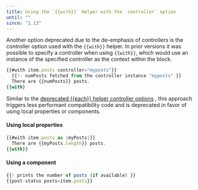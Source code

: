 ```yaml
---
title: Using the `{{with}}` Helper with the `controller` option
until: ""
since: "1.13"
---
```



Another option deprecated due to the de-emphasis of controllers is the controller
option used with the `{{with}}` helper.  In prior versions it was possible to
specify a controller when using `{{with}}`, which would use an instance of the
specified controller as the context within the block.

```javascript
{{#with item.posts controller="myposts"}}
  {{!- numPosts fetched from the controller instance "myposts" }}
  There are {{numPosts}} posts.
{{with}
```

Similar to the
[deprecated {{each}} helper controller options](http://emberjs.com/deprecations/v1.x#toc_view-and-controller-options-on-the-code-each-code-helper)
, this approach triggers less performant compatibility code and is deprecated in
favor of using local properties or components.

#### Using local properties

```javascript
{{#with item.posts as |myPosts|}}
  There are {{myPosts.length}} posts.
{{with}}
```

#### Using a component

```javascript
{{! prints the number of posts (if available) }}
{{post-status posts=item.posts}}
```
